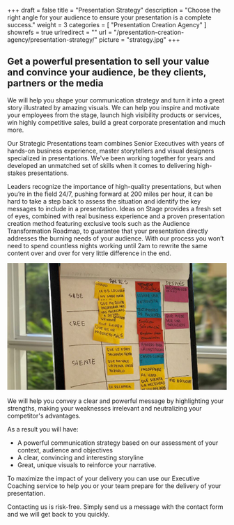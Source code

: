 +++
draft 		= false
title 		= "Presentation Strategy"
description	= "Choose the right angle for your audience to ensure your presentation is a complete success."
weight		= 3
categories	= [ "Presentation Creation Agency" ]
showrefs	= true
urlredirect	= ""
url	 		= "/presentation-creation-agency/presentation-strategy/"
picture		= "strategy.jpg"
+++

## Get a powerful presentation to sell your value and convince your audience, be they clients, partners or the media

We will help you shape your communication strategy and turn it into a great story illustrated by amazing visuals. We can help you inspire and motivate your employees from the stage, launch high visibility products or services, win highly competitive sales, build a great corporate presentation and much more.

Our Strategic Presentations team combines Senior Executives with years of hands-on business experience, master storytellers and visual designers specialized in presentations. We've been working together for years and developed an unmatched set of skills when it comes to delivering high-stakes presentations.

Leaders recognize the importance of high-quality presentations, but when you’re in the field 24/7, pushing forward at 200 miles per hour, it can be hard to take a step back to assess the situation and identify the key messages to include in a presentation. Ideas on Stage provides a fresh set of eyes, combined with real business experience and a proven presentation creation method featuring exclusive tools such as the Audience Transformation Roadmap, to guarantee that your presentation directly addresses the burning needs of your audience. With our process you won’t need to spend countless nights working until 2am to rewrite the same content over and over for very little difference in the end.

![strategy_board][pic1]

We will help you convey a clear and powerful message by highlighting your strengths, making your weaknesses irrelevant and neutralizing your competitor's advantages.

As a result you will have:

* A powerful communication strategy based on our assessment of your context, audience and objectives
* A clear, convincing and interesting storyline
* Great, unique visuals to reinforce your narrative.

To maximize the impact of your delivery you can use our Executive Coaching service to help you or your team prepare for the delivery of your presentation. 

Contacting us is risk-free. Simply send us a message with the contact form and we will get back to you quickly.

[pic1]: strategy.jpg
